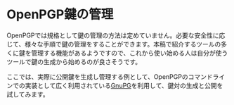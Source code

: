 # OpenPGP鍵の管理
OpenPGPでは規格として鍵の管理の方法は定めていません。必要な安全性に応じて、様々な手順で鍵の管理をすることができます。本稿で紹介するツールの多くに鍵を管理する機能があるようですので、これから使い始める人は自分が使うツールで鍵の生成から始めるのが良さそうです。

ここでは、実際に公開鍵を生成し管理する例として、OpenPGPのコマンドラインでの実装として広く利用されている[GnuPG](https://gnupg.org/)を利用して、鍵対の生成と公開を試してみます。
